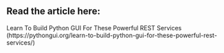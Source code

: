 <h2>Read the article here:</h2>
Learn To Build Python GUI For These Powerful REST Services (https://pythongui.org/learn-to-build-python-gui-for-these-powerful-rest-services/)
